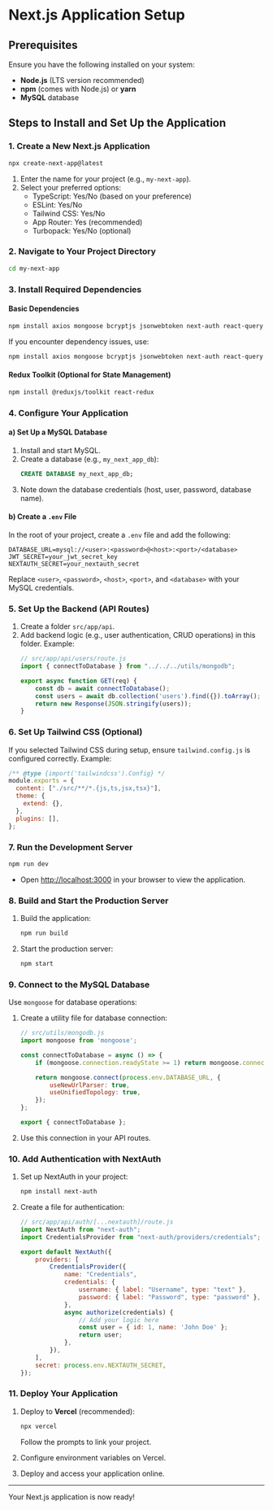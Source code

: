 # Next.js Application Setup

## Prerequisites
Ensure you have the following installed on your system:
- **Node.js** (LTS version recommended)
- **npm** (comes with Node.js) or **yarn**
- **MySQL** database

## Steps to Install and Set Up the Application

### 1. Create a New Next.js Application
```bash
npx create-next-app@latest
```
1. Enter the name for your project (e.g., `my-next-app`).
2. Select your preferred options:
   - TypeScript: Yes/No (based on your preference)
   - ESLint: Yes/No
   - Tailwind CSS: Yes/No
   - App Router: Yes (recommended)
   - Turbopack: Yes/No (optional)

### 2. Navigate to Your Project Directory
```bash
cd my-next-app
```

### 3. Install Required Dependencies
#### Basic Dependencies
```bash
npm install axios mongoose bcryptjs jsonwebtoken next-auth react-query
```
If you encounter dependency issues, use:
```bash
npm install axios mongoose bcryptjs jsonwebtoken next-auth react-query --legacy-peer-deps
```

#### Redux Toolkit (Optional for State Management)
```bash
npm install @reduxjs/toolkit react-redux
```

### 4. Configure Your Application

#### a) **Set Up a MySQL Database**
1. Install and start MySQL.
2. Create a database (e.g., `my_next_app_db`):
   ```sql
   CREATE DATABASE my_next_app_db;
   ```
3. Note down the database credentials (host, user, password, database name).

#### b) **Create a `.env` File**
In the root of your project, create a `.env` file and add the following:
```env
DATABASE_URL=mysql://<user>:<password>@<host>:<port>/<database>
JWT_SECRET=your_jwt_secret_key
NEXTAUTH_SECRET=your_nextauth_secret
```
Replace `<user>`, `<password>`, `<host>`, `<port>`, and `<database>` with your MySQL credentials.

### 5. Set Up the Backend (API Routes)
1. Create a folder `src/app/api`.
2. Add backend logic (e.g., user authentication, CRUD operations) in this folder. Example:
   ```javascript
   // src/app/api/users/route.js
   import { connectToDatabase } from "../../../utils/mongodb";

   export async function GET(req) {
       const db = await connectToDatabase();
       const users = await db.collection('users').find({}).toArray();
       return new Response(JSON.stringify(users));
   }
   ```

### 6. Set Up Tailwind CSS (Optional)
If you selected Tailwind CSS during setup, ensure `tailwind.config.js` is configured correctly. Example:
```javascript
/** @type {import('tailwindcss').Config} */
module.exports = {
  content: ["./src/**/*.{js,ts,jsx,tsx}"],
  theme: {
    extend: {},
  },
  plugins: [],
};
```

### 7. Run the Development Server
```bash
npm run dev
```
- Open [http://localhost:3000](http://localhost:3000) in your browser to view the application.

### 8. Build and Start the Production Server
1. Build the application:
   ```bash
   npm run build
   ```
2. Start the production server:
   ```bash
   npm start
   ```

### 9. Connect to the MySQL Database
Use `mongoose` for database operations:
1. Create a utility file for database connection:
   ```javascript
   // src/utils/mongodb.js
   import mongoose from 'mongoose';

   const connectToDatabase = async () => {
       if (mongoose.connection.readyState >= 1) return mongoose.connection.db;

       return mongoose.connect(process.env.DATABASE_URL, {
           useNewUrlParser: true,
           useUnifiedTopology: true,
       });
   };

   export { connectToDatabase };
   ```

2. Use this connection in your API routes.

### 10. Add Authentication with NextAuth
1. Set up NextAuth in your project:
   ```bash
   npm install next-auth
   ```
2. Create a file for authentication:
   ```javascript
   // src/app/api/auth/[...nextauth]/route.js
   import NextAuth from "next-auth";
   import CredentialsProvider from "next-auth/providers/credentials";

   export default NextAuth({
       providers: [
           CredentialsProvider({
               name: "Credentials",
               credentials: {
                   username: { label: "Username", type: "text" },
                   password: { label: "Password", type: "password" },
               },
               async authorize(credentials) {
                   // Add your logic here
                   const user = { id: 1, name: 'John Doe' };
                   return user;
               },
           }),
       ],
       secret: process.env.NEXTAUTH_SECRET,
   });
   ```

### 11. Deploy Your Application
1. Deploy to **Vercel** (recommended):
   ```bash
   npx vercel
   ```
   Follow the prompts to link your project.

2. Configure environment variables on Vercel.

3. Deploy and access your application online.

---

Your Next.js application is now ready!

